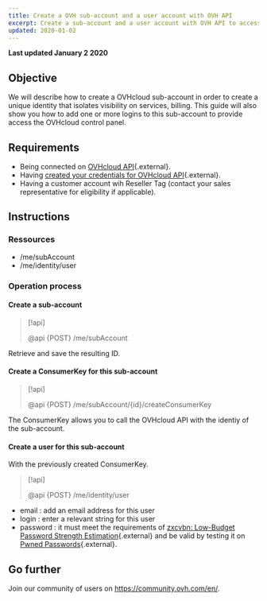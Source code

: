 ```yaml
---
title: Create a OVH sub-account and a user account with OVH API
excerpt: Create a sub-account and a user account with OVH API to access to OVH Manager
updated: 2020-01-02
---
```


**Last updated January 2 2020**

## Objective

We will describe how to create a OVHcloud sub-account in order to create a unique identity that isolates visibility on services, billing.
This guide will also show you how to add one or more logins to this sub-account to provide access the OVHcloud control panel.

## Requirements

* Being connected on [OVHcloud API](https://api.ovh.com/){.external}.
* Having [created your credentials for OVHcloud API](/pages/account/api/first-steps){.external}.
* Having a customer account wih Reseller Tag (contact your sales representative for eligibility if applicable).

## Instructions

### Ressources

* /me/subAccount
* /me/identity/user

### Operation process

#### Create a sub-account

> [!api]
>
> @api {POST} /me/subAccount
>

Retrieve and save the resulting ID.

#### Create a ConsumerKey for this sub-account

> [!api]
>
> @api {POST} /me/subAccount/{id}/createConsumerKey
>

The ConsumerKey allows you to call the OVHcloud API with the identiy of the sub-account.

#### Create a user for this sub-account

With the previously created ConsumerKey.

> [!api]
>
> @api {POST} /me/identity/user
>

* email : add an email address for this user
* login : enter a relevant string for this user
* password : it must meet the requirements of [zxcvbn: Low-Budget Password Strength Estimation](https://github.com/dropbox/zxcvbn){.external} and be valid by testing it on [Pwned Passwords](https://haveibeenpwned.com/Passwords){.external}.

## Go further

Join our community of users on <https://community.ovh.com/en/>.
